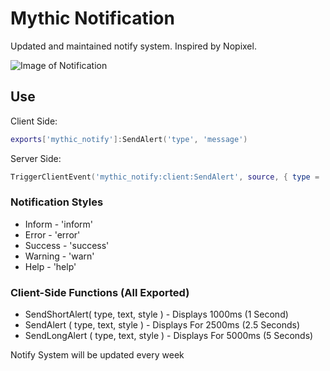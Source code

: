 # Mythic Notification
Updated and maintained notify system. Inspired by Nopixel.

![Image of Notification](https://imgur.com/zrLUdcy)

## Use

Client Side:
```lua
exports['mythic_notify']:SendAlert('type', 'message')
```
Server Side: 
```lua
TriggerClientEvent('mythic_notify:client:SendAlert', source, { type = 'inform', text = 'message'})
```

### Notification Styles
* Inform - 'inform'
* Error - 'error'
* Success - 'success'
* Warning - 'warn'
* Help - 'help'

### Client-Side Functions (All Exported)
* SendShortAlert( type, text, style ) - Displays 1000ms (1 Second)
* SendAlert ( type, text, style ) - Displays For 2500ms (2.5 Seconds)
* SendLongAlert ( type, text, style ) - Displays For 5000ms (5 Seconds)

Notify System will be updated every week
